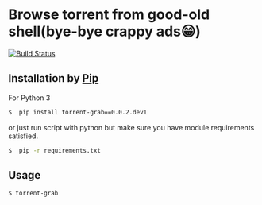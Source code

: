 # Browse torrent from good-old shell(bye-bye crappy ads:grin:)
[![Build Status](https://travis-ci.org/aksl337/torrent_scraper.svg?branch=master)](ttps://travis-ci.org/aksl337/torrent_scraper)



## Installation by [Pip](http://pip.readthedocs.org/en/stable/installing/)
For Python 3

```bash
$  pip install torrent-grab==0.0.2.dev1
```

or just run script with python
but make sure you have module requirements satisfied.

```bash
$  pip -r requirements.txt
```

## Usage

```bash
$ torrent-grab
```
